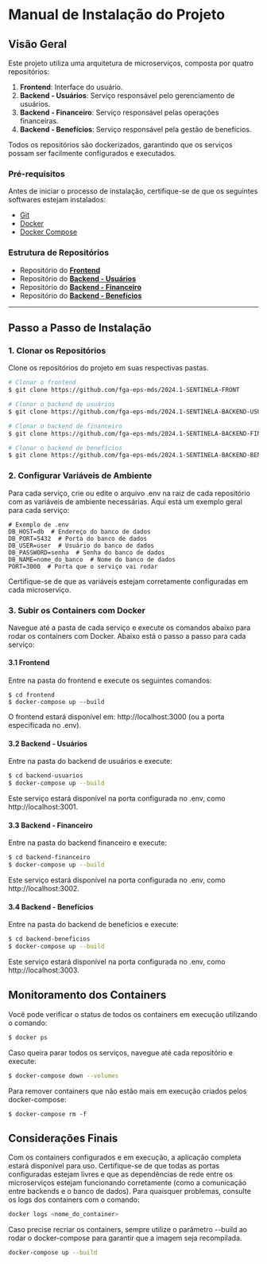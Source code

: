 # Manual de Instalação do Projeto

## Visão Geral

Este projeto utiliza uma arquitetura de microserviços, composta por quatro repositórios:

1. **Frontend**: Interface do usuário.
2. **Backend - Usuários**: Serviço responsável pelo gerenciamento de usuários.
3. **Backend - Financeiro**: Serviço responsável pelas operações financeiras.
4. **Backend - Benefícios**: Serviço responsável pela gestão de benefícios.

Todos os repositórios são dockerizados, garantindo que os serviços possam ser facilmente configurados e executados.

### Pré-requisitos

Antes de iniciar o processo de instalação, certifique-se de que os seguintes softwares estejam instalados:

- [Git](https://git-scm.com/)
- [Docker](https://www.docker.com/get-started)
- [Docker Compose](https://docs.docker.com/compose/install/)

### Estrutura de Repositórios

- Repositório do [**Frontend**](https://github.com/fga-eps-mds/2024.1-SENTINELA-FRONT)
- Repositório do [**Backend - Usuários**](https://github.com/fga-eps-mds/2024.1-SENTINELA-BACKEND-USUARIOS)
- Repositório do [**Backend - Financeiro**](https://github.com/fga-eps-mds/2024.1-SENTINELA-BACKEND-FINANCEIRO)
- Repositório do [**Backend - Benefícios**](https://github.com/fga-eps-mds/2024.1-SENTINELA-BACKEND-BENEFICIOS)

---

## Passo a Passo de Instalação

### 1. Clonar os Repositórios

Clone os repositórios do projeto em suas respectivas pastas.


```bash
# Clonar o frontend
$ git clone https://github.com/fga-eps-mds/2024.1-SENTINELA-FRONT 

# Clonar o backend de usuários
$ git clone https://github.com/fga-eps-mds/2024.1-SENTINELA-BACKEND-USUARIOS

# Clonar o backend de financeiro
$ git clone https://github.com/fga-eps-mds/2024.1-SENTINELA-BACKEND-FINANCEIRO

# Clonar o backend de benefícios
$ git clone https://github.com/fga-eps-mds/2024.1-SENTINELA-BACKEND-BENEFICIOS

```
### 2. Configurar Variáveis de Ambiente
Para cada serviço, crie ou edite o arquivo .env na raiz de cada repositório com as variáveis de ambiente necessárias. Aqui está um exemplo geral para cada serviço:

```
# Exemplo de .env
DB_HOST=db  # Endereço do banco de dados
DB_PORT=5432  # Porta do banco de dados
DB_USER=user  # Usuário do banco de dados
DB_PASSWORD=senha  # Senha do banco de dados
DB_NAME=nome_do_banco  # Nome do banco de dados
PORT=3000  # Porta que o serviço vai rodar
```

Certifique-se de que as variáveis estejam corretamente configuradas em cada microserviço.

### 3. Subir os Containers com Docker
Navegue até a pasta de cada serviço e execute os comandos abaixo para rodar os containers com Docker. Abaixo está o passo a passo para cada serviço:

#### 3.1 Frontend
Entre na pasta do frontend e execute os seguintes comandos:

```
$ cd frontend
$ docker-compose up --build
```

O frontend estará disponível em: http://localhost:3000 (ou a porta especificada no .env).

#### 3.2 Backend - Usuários
Entre na pasta do backend de usuários e execute:

```bash
$ cd backend-usuarios
$ docker-compose up --build
```
Este serviço estará disponível na porta configurada no .env, como http://localhost:3001.

#### 3.3 Backend - Financeiro
Entre na pasta do backend financeiro e execute:

```bash
$ cd backend-financeiro
$ docker-compose up --build
```
Este serviço estará disponível na porta configurada no .env, como http://localhost:3002.

#### 3.4 Backend - Benefícios
Entre na pasta do backend de benefícios e execute:

```bash
$ cd backend-beneficios
$ docker-compose up --build
```
Este serviço estará disponível na porta configurada no .env, como http://localhost:3003.

## Monitoramento dos Containers
Você pode verificar o status de todos os containers em execução utilizando o comando:

```bash
$ docker ps
```
Caso queira parar todos os serviços, navegue até cada repositório e execute:

```bash
$ docker-compose down --volumes
```
Para remover containers que não estão mais em execução criados pelos docker-compose:
```
$ docker-compose rm -f
```
## Considerações Finais
Com os containers configurados e em execução, a aplicação completa estará disponível para uso. Certifique-se de que todas as portas configuradas estejam livres e que as dependências de rede entre os microserviços estejam funcionando corretamente (como a comunicação entre backends e o banco de dados). Para quaisquer problemas, consulte os logs dos containers com o comando:

```bash
docker logs <nome_do_container>
```
Caso precise recriar os containers, sempre utilize o parâmetro --build ao rodar o docker-compose para garantir que a imagem seja recompilada.

```bash
docker-compose up --build
```
